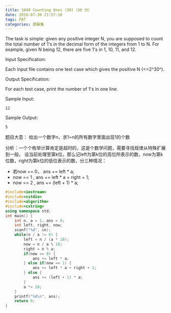 ```yaml
---
title: 1049 Counting Ones (30)（30 分）
date: 2018-07-30 21:57:10
tags: PAT
categories: 题解集
---
```


The task is simple: given any positive integer N, you are supposed to count the total number of 1's in the decimal form of the integers from 1 to N. For example, given N being 12, there are five 1's in 1, 10, 11, and 12.

Input Specification:

Each input file contains one test case which gives the positive N (<=2^30^).

Output Specification:

For each test case, print the number of 1's in one line.

Sample Input:
```
12
```
Sample Output:
```
5
```
题目大意：
给出一个数字n，求1~n的所有数字里面出现1的个数

分析：一个个枚举计算肯定是超时的，这是个数学问题，需要寻找规律从特殊扩展到一般。
设当前处理至第k位，那么记left为第k位的高位所表示的数，now为第k位数，right为第k位的低位表示的数，分三种情况：

- 若now == 0， ans += left * a;
- now == 1 , ans += left * a + right + 1;
- now == 2 , ans += (left + 1) * a;

```cpp
#include<iostream>
#include<cstdio>
#include<algorithm>
#include<cstring>
using namespace std;
int main() {
    int n, a = 1, ans = 0;
    int left, right, now;
    scanf("%d", &n);
    while(n / a != 0) {
        left = n / (a * 10);
        now = n / a % 10;
        right = n % a;
        if(now == 0) {
            ans += left * a;
        } else if(now == 1) {
            ans += left * a + right + 1;
        } else {
            ans += (left + 1) * a;
        }
        a *= 10;
    }
    printf("%d\n", ans);
    return 0;
}

```
